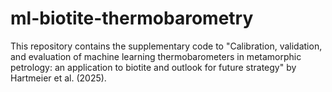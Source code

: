 # ml-biotite-thermobarometry
This repository contains the supplementary code to "Calibration, validation, and evaluation of machine learning thermobarometers in metamorphic petrology: an application to biotite and outlook for future strategy" by Hartmeier et al. (2025).
